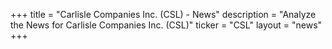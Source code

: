 +++
title = "Carlisle Companies Inc. (CSL) - News"
description = "Analyze the News for Carlisle Companies Inc. (CSL)"
ticker = "CSL"
layout = "news"
+++

